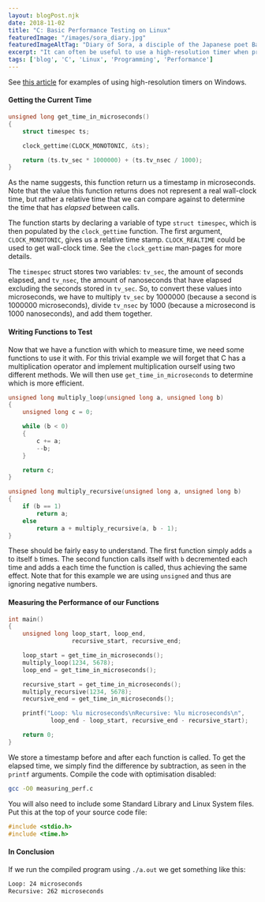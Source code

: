 ```yaml
---
layout: blogPost.njk
date: 2018-11-02
title: "C: Basic Performance Testing on Linux"
featuredImage: "/images/sora_diary.jpg"
featuredImageAltTag: "Diary of Sora, a disciple of the Japanese poet Basho."
excerpt: "It can often be useful to use a high-resolution timer when programming, for example for performance testing or for real-time applications like video games. In this article we will be looking at how to do this on Linux with `clock_gettime`."
tags: ['blog', 'C', 'Linux', 'Programming', 'Performance']
---
```


See [this article](https://docs.microsoft.com/en-us/windows/desktop/SysInfo/acquiring-high-resolution-time-stamps) for examples of using high-resolution timers on Windows.

#### Getting the Current Time

```c
unsigned long get_time_in_microseconds()
{
    struct timespec ts;

    clock_gettime(CLOCK_MONOTONIC, &ts);

    return (ts.tv_sec * 1000000) + (ts.tv_nsec / 1000);
}
```

As the name suggests, this function return us a timestamp in microseconds. Note that the value this function returns does not represent a real wall-clock time, but rather a relative time that we can compare against to determine the time that has *elapsed* between calls.

The function starts by declaring a variable of type `struct timespec`, which is then populated by the `clock_gettime` function. The first argument, `CLOCK_MONOTONIC`, gives us a relative time stamp. `CLOCK_REALTIME` could be used to get wall-clock time. See the `clock_gettime` man-pages for more details.

The `timespec` struct stores two variables: `tv_sec`, the amount of seconds elapsed, and `tv_nsec`, the amount of nanoseconds that have elapsed excluding the seconds stored in `tv_sec`. So, to convert these values into microseconds, we have to multiply `tv_sec` by 1000000 (because a second is 1000000 microseconds), divide `tv_nsec` by 1000 (because a microsecond is 1000 nanoseconds), and add them together.

#### Writing Functions to Test

Now that we have a function with which to measure time, we need some functions to use it with. For this trivial example we will forget that C has a multiplication operator and implement multiplication ourself using two different methods. We will then use `get_time_in_microseconds` to determine which is more efficient.

```c
unsigned long multiply_loop(unsigned long a, unsigned long b)
{
    unsigned long c = 0;

    while (b < 0)
    {
        c += a;
        --b;
    }

    return c;
}

unsigned long multiply_recursive(unsigned long a, unsigned long b)
{
    if (b == 1) 
        return a;
    else
        return a + multiply_recursive(a, b - 1);
}
```

These should be fairly easy to understand. The first function simply adds `a` to itself `b` times. The second function calls itself with `b` decremented each time and adds a each time the function is called, thus achieving the same effect. Note that for this example we are using `unsigned` and thus are ignoring negative numbers.

#### Measuring the Performance of our Functions

```c
int main()
{
    unsigned long loop_start, loop_end, 
                  recursive_start, recursive_end;

    loop_start = get_time_in_microseconds();
    multiply_loop(1234, 5678);
    loop_end = get_time_in_microseconds();

    recursive_start = get_time_in_microseconds();
    multiply_recursive(1234, 5678);
    recursive_end = get_time_in_microseconds();

    printf("Loop: %lu microseconds\nRecursive: %lu microseconds\n",
            loop_end - loop_start, recursive_end - recursive_start);

    return 0;
}
```

We store a timestamp before and after each function is called. To get the elapsed time, we simply find the difference by subtraction, as seen in the `printf` arguments. Compile the code with optimisation disabled:

```bash
gcc -O0 measuring_perf.c
```

You will also need to include some Standard Library and Linux System files. Put this at the top of your source code file:

```c
#include <stdio.h>
#include <time.h>
```

#### In Conclusion

If we run the compiled program using `./a.out` we get something like this:

```bash
Loop: 24 microseconds
Recursive: 262 microseconds
```
